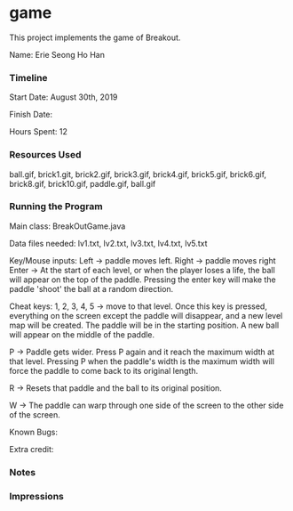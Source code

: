 game
====

This project implements the game of Breakout.

Name: Erie Seong Ho Han

### Timeline

Start Date: August 30th, 2019

Finish Date: 

Hours Spent: 12

### Resources Used
ball.gif, brick1.git, brick2.gif, brick3.gif, brick4.gif, brick5.gif, brick6.gif, brick8.gif, brick10.gif,
paddle.gif, ball.gif

### Running the Program

Main class: BreakOutGame.java

Data files needed: lv1.txt, lv2.txt, lv3.txt, lv4.txt, lv5.txt

Key/Mouse inputs:
Left -> paddle moves left.
Right -> paddle moves right
Enter -> At the start of each level, or when the player loses a life, the ball will appear on
the top of the paddle. Pressing the enter key will make the paddle 'shoot' the ball at a random
direction.

Cheat keys:
1, 2, 3, 4, 5 -> move to that level. Once this key is pressed, everything on the screen
except the paddle will disappear, and a new level map will be created. The paddle will
be in the starting position. A new ball will appear on the middle of the paddle.

P -> Paddle gets wider. Press P again and it reach the maximum width at that level. 
Pressing P when the paddle's width is the maximum width will force the paddle to come back
to its original length.

R -> Resets that paddle and the ball to its original position.

W -> The paddle can warp through one side of the screen to the other side of the screen. 

Known Bugs:

Extra credit:


### Notes


### Impressions

